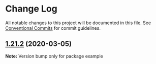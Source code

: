 # Change Log

All notable changes to this project will be documented in this file.
See [Conventional Commits](https://conventionalcommits.org) for commit guidelines.

## [1.21.2](https://github.com/vpicone/gatsby-theme-carbon/compare/v1.21.1...v1.21.2) (2020-03-05)

**Note:** Version bump only for package example
